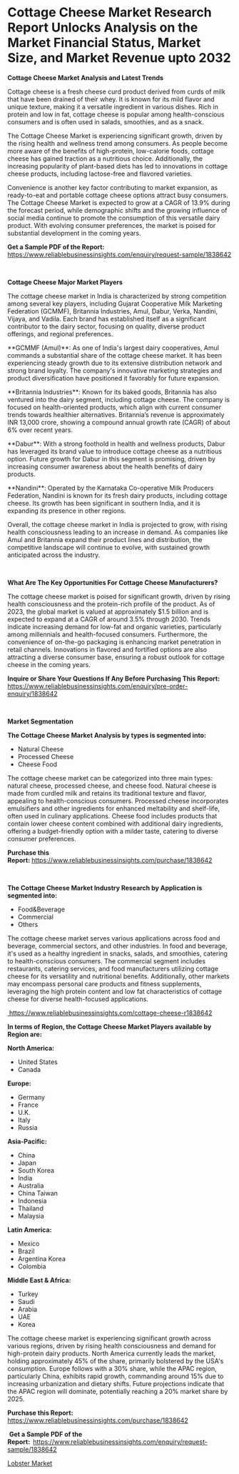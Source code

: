 <p><h1>Cottage Cheese Market Research Report Unlocks Analysis on the Market Financial Status, Market Size, and Market Revenue upto 2032</h1></p><p><strong>Cottage Cheese Market Analysis and Latest Trends</strong></p>
<p><p>Cottage cheese is a fresh cheese curd product derived from curds of milk that have been drained of their whey. It is known for its mild flavor and unique texture, making it a versatile ingredient in various dishes. Rich in protein and low in fat, cottage cheese is popular among health-conscious consumers and is often used in salads, smoothies, and as a snack.</p><p>The Cottage Cheese Market is experiencing significant growth, driven by the rising health and wellness trend among consumers. As people become more aware of the benefits of high-protein, low-calorie foods, cottage cheese has gained traction as a nutritious choice. Additionally, the increasing popularity of plant-based diets has led to innovations in cottage cheese products, including lactose-free and flavored varieties.</p><p>Convenience is another key factor contributing to market expansion, as ready-to-eat and portable cottage cheese options attract busy consumers. The Cottage Cheese Market is expected to grow at a CAGR of 13.9% during the forecast period, while demographic shifts and the growing influence of social media continue to promote the consumption of this versatile dairy product. With evolving consumer preferences, the market is poised for substantial development in the coming years.</p></p>
<p><strong>Get a Sample PDF of the Report:&nbsp;</strong> <a href="https://www.reliablebusinessinsights.com/enquiry/request-sample/1838642?utm_campaign=2109&utm_medium=2&utm_source=Github&utm_content=ia&utm_term=14022025&utm_id=cottage-cheese">https://www.reliablebusinessinsights.com/enquiry/request-sample/1838642</a></p>
<p>&nbsp;</p>
<p><strong>Cottage Cheese Major Market Players</strong></p>
<p><p>The cottage cheese market in India is characterized by strong competition among several key players, including Gujarat Cooperative Milk Marketing Federation (GCMMF), Britannia Industries, Amul, Dabur, Verka, Nandini, Vijaya, and Vadila. Each brand has established itself as a significant contributor to the dairy sector, focusing on quality, diverse product offerings, and regional preferences.</p><p>**GCMMF (Amul)**: As one of India's largest dairy cooperatives, Amul commands a substantial share of the cottage cheese market. It has been experiencing steady growth due to its extensive distribution network and strong brand loyalty. The company's innovative marketing strategies and product diversification have positioned it favorably for future expansion.</p><p>**Britannia Industries**: Known for its baked goods, Britannia has also ventured into the dairy segment, including cottage cheese. The company is focused on health-oriented products, which align with current consumer trends towards healthier alternatives. Britannia’s revenue is approximately INR 13,000 crore, showing a compound annual growth rate (CAGR) of about 6% over recent years.</p><p>**Dabur**: With a strong foothold in health and wellness products, Dabur has leveraged its brand value to introduce cottage cheese as a nutritious option. Future growth for Dabur in this segment is promising, driven by increasing consumer awareness about the health benefits of dairy products.</p><p>**Nandini**: Operated by the Karnataka Co-operative Milk Producers Federation, Nandini is known for its fresh dairy products, including cottage cheese. Its growth has been significant in southern India, and it is expanding its presence in other regions.</p><p>Overall, the cottage cheese market in India is projected to grow, with rising health consciousness leading to an increase in demand. As companies like Amul and Britannia expand their product lines and distribution, the competitive landscape will continue to evolve, with sustained growth anticipated across the industry.</p></p>
<p>&nbsp;</p>
<p><strong>What Are The Key Opportunities For Cottage Cheese Manufacturers?</strong></p>
<p><p>The cottage cheese market is poised for significant growth, driven by rising health consciousness and the protein-rich profile of the product. As of 2023, the global market is valued at approximately $1.5 billion and is expected to expand at a CAGR of around 3.5% through 2030. Trends indicate increasing demand for low-fat and organic varieties, particularly among millennials and health-focused consumers. Furthermore, the convenience of on-the-go packaging is enhancing market penetration in retail channels. Innovations in flavored and fortified options are also attracting a diverse consumer base, ensuring a robust outlook for cottage cheese in the coming years.</p></p>
<p><strong>Inquire or Share Your Questions If Any Before Purchasing This Report:</strong> <a href="https://www.reliablebusinessinsights.com/enquiry/pre-order-enquiry/1838642?utm_campaign=2109&utm_medium=2&utm_source=Github&utm_content=ia&utm_term=14022025&utm_id=cottage-cheese">https://www.reliablebusinessinsights.com/enquiry/pre-order-enquiry/1838642</a></p>
<p>&nbsp;</p>
<p><strong>Market Segmentation</strong></p>
<p><strong>The Cottage Cheese Market Analysis by types is segmented into:</strong></p>
<p><ul><li>Natural Cheese</li><li>Processed Cheese</li><li>Cheese Food</li></ul></p>
<p><p>The cottage cheese market can be categorized into three main types: natural cheese, processed cheese, and cheese food. Natural cheese is made from curdled milk and retains its traditional texture and flavor, appealing to health-conscious consumers. Processed cheese incorporates emulsifiers and other ingredients for enhanced meltability and shelf-life, often used in culinary applications. Cheese food includes products that contain lower cheese content combined with additional dairy ingredients, offering a budget-friendly option with a milder taste, catering to diverse consumer preferences.</p></p>
<p><strong>Purchase this Report:&nbsp;</strong><a href="https://www.reliablebusinessinsights.com/purchase/1838642?utm_campaign=2109&utm_medium=2&utm_source=Github&utm_content=ia&utm_term=14022025&utm_id=cottage-cheese">https://www.reliablebusinessinsights.com/purchase/1838642</a></p>
<p>&nbsp;</p>
<p><strong>The Cottage Cheese Market Industry Research by Application is segmented into:</strong></p>
<p><ul><li>Food&Beverage</li><li>Commercial</li><li>Others</li></ul></p>
<p><p>The cottage cheese market serves various applications across food and beverage, commercial sectors, and other industries. In food and beverage, it's used as a healthy ingredient in snacks, salads, and smoothies, catering to health-conscious consumers. The commercial segment includes restaurants, catering services, and food manufacturers utilizing cottage cheese for its versatility and nutritional benefits. Additionally, other markets may encompass personal care products and fitness supplements, leveraging the high protein content and low fat characteristics of cottage cheese for diverse health-focused applications.</p></p>
<p><a href="https://www.reliablebusinessinsights.com/cottage-cheese-r1838642?utm_campaign=2109&utm_medium=2&utm_source=Github&utm_content=ia&utm_term=14022025&utm_id=cottage-cheese">&nbsp;https://www.reliablebusinessinsights.com/cottage-cheese-r1838642</a></p>
<p><strong>In terms of Region, the Cottage Cheese Market Players available by Region are:</strong></p>
<p>
    <p> <strong> North America: </strong>
        <ul>
            <li>United States</li>
            <li>Canada</li>
        </ul>
        </p> 
    <p> <strong> Europe: </strong>
        <ul>
            <li>Germany</li>
            <li>France</li>
            <li>U.K.</li>
            <li>Italy</li>
            <li>Russia</li>
        </ul>
        </p> 
    <p> <strong> Asia-Pacific: </strong>
        <ul>
            <li>China</li>
            <li>Japan</li>
            <li>South Korea</li>
            <li>India</li>
            <li>Australia</li>
            <li>China Taiwan</li>
            <li>Indonesia</li>
            <li>Thailand</li>
            <li>Malaysia</li>
        </ul>
        </p> 
    <p> <strong> Latin America: </strong>
        <ul>
            <li>Mexico</li>
            <li>Brazil</li>
            <li>Argentina Korea</li>
            <li>Colombia</li>
        </ul>
        </p> 
    <p> <strong> Middle East & Africa: </strong>
        <ul>
            <li>Turkey</li>
            <li>Saudi</li>
            <li>Arabia</li>
            <li>UAE</li>
            <li>Korea</li>
        </ul>
    </p>
    </p>
<p><p>The cottage cheese market is experiencing significant growth across various regions, driven by rising health consciousness and demand for high-protein dairy products. North America currently leads the market, holding approximately 45% of the share, primarily bolstered by the USA's consumption. Europe follows with a 30% share, while the APAC region, particularly China, exhibits rapid growth, commanding around 15% due to increasing urbanization and dietary shifts. Future projections indicate that the APAC region will dominate, potentially reaching a 20% market share by 2025.</p></p>
<p><strong>Purchase this Report: </strong><a href="https://www.reliablebusinessinsights.com/purchase/1838642?utm_campaign=2109&utm_medium=2&utm_source=Github&utm_content=ia&utm_term=14022025&utm_id=cottage-cheese">https://www.reliablebusinessinsights.com/purchase/1838642</a></p>
<p>&nbsp;<strong>Get a Sample PDF of the Report:&nbsp;&nbsp;</strong><a href="https://www.reliablebusinessinsights.com/enquiry/request-sample/1838642?utm_campaign=2109&utm_medium=2&utm_source=Github&utm_content=ia&utm_term=14022025&utm_id=cottage-cheese">https://www.reliablebusinessinsights.com/enquiry/request-sample/1838642</a></p>
<p><strong></strong></p>
<p><p><a href="https://github.com/MonroeBullock54/Market-Research-Report-List-1/blob/main/lobster-market.md?utm_campaign=2109&utm_medium=2&utm_source=Github&utm_content=ia&utm_term=14022025&utm_id=cottage-cheese">Lobster Market</a></p></p>
